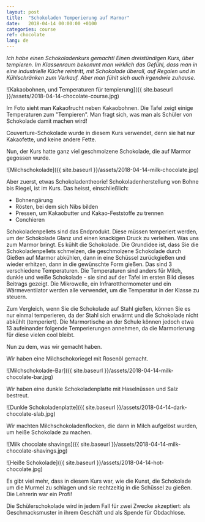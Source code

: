 ```yaml
---
layout: post
title:  "Schokoladen Temperierung auf Marmor"
date:   2018-04-14 00:00:00 +0100
categories: course
ref: chocolate
lang: de
---
```


*Ich habe einen Schokoladenkurs gemacht! Einen dreistündigen Kurs, über tempieren. Im Klassenraum bekommt man wirklich das Gefühl, dass man in eine industrielle Küche reintritt, mit Schokolade überall, auf Regalen und in Kühlschränken zum Verkauf. Aber man fühlt sich auch irgendwie zuhause.*

![Kakaobohnen, und Temperaturen für tempierung]({{ site.baseurl }}/assets/2018-04-14-chocolate-course.jpg)

Im Foto sieht man Kakaofrucht neben Kakaobohnen. Die Tafel zeigt einige Temperaturen zum "Tempieren". Man fragt sich, was man als Schüler von Schokolade damit machen wird!

Couverture-Schokolade wurde in diesem Kurs verwendet, denn sie hat nur Kakaofette, und keine andere Fette.

Nun, der Kurs hatte ganz viel geschmolzene Schokolade, die auf Marmor gegossen wurde.

![Milchschokolade]({{ site.baseurl }}/assets/2018-04-14-milk-chocolate.jpg)

Aber zuerst, etwas Schokoladentheorie! Schokoladenherstellung von Bohne bis Riegel, ist im Kurs. Das heisst, einschließlich:
* Bohnengärung
* Rösten, bei dem sich Nibs bilden
* Pressen, um Kakaobutter und Kakao-Feststoffe zu trennen
* Conchieren

Schokoladenpellets sind das Endprodukt. Diese müssen temperiert werden, um der Schokolade Glanz und einen knackigen Druck zu verleihen. Was uns zum Marmor bringt. Es kühlt die Schokolade. Die Grundidee ist, dass Sie die Schokoladenpellets schmelzen, die geschmolzene Schokolade durch Gießen auf Marmor abkühlen, dann in eine Schüssel zurückgießen und wieder erhitzen, dann in die gewünschte Form gießen. Das sind 3 verschiedene Temperaturen. Die Temperaturen sind anders für Milch, dunkle und weiße Schokolade - sie sind auf der Tafel im ersten Bild dieses Beitrags gezeigt. Die Mikrowelle, ein Infrarotthermometer und ein Wärmeventilator werden alle verwendet, um die Temperatur in der Klasse zu steuern.

Zum Vergleich, wenn Sie die Schokolade auf Stahl gießen, können Sie es nur einmal temperieren, da der Stahl sich erwärmt und die Schokolade nicht abkühlt (temperiert). Die Marmortische an der Schule können jedoch etwa 13 aufeinander folgende Temperierungen annehmen, da die Marmorierung für diese vielen cool bleibt.

Nun zu dem, was wir gemacht haben.

Wir haben eine Milchschokoriegel mit Rosenöl gemacht.

![Milchschokolade-Bar]({{ site.baseurl }}/assets/2018-04-14-milk-chocolate-bar.jpg)

Wir haben eine dunkle Schokoladenplatte mit Haselnüssen und Salz bestreut.

![Dunkle Schokoladenplatte]({{ site.baseurl }}/assets/2018-04-14-dark-chocolate-slab.jpg)

Wir machten Milchschokoladenflocken, die dann in Milch aufgelöst wurden, um heiße Schokolade zu machen.

![Milk chocolate shavings]({{ site.baseurl }}/assets/2018-04-14-milk-chocolate-shavings.jpg)

![Heiße Schokolade]({{ site.baseurl }}/assets/2018-04-14-hot-chocolate.jpg)

Es gibt viel mehr, dass in diesem Kurs war, wie die Kunst, die Schokolade um die Murmel zu schlagen und sie rechtzeitig in die Schüssel zu gießen. Die Lehrerin war ein Profi!

Die Schülerschokolade wird in jedem Fall für zwei Zwecke akzeptiert: als Geschmacksmuster in ihrem Geschäft und als Spende für Obdachlose.